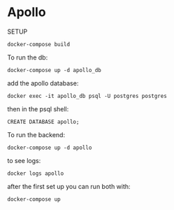 # Apollo

SETUP

```
docker-compose build
```

To run the db:

```
docker-compose up -d apollo_db
```

add the apollo database:

```
docker exec -it apollo_db psql -U postgres postgres
```

then in the psql shell:

```
CREATE DATABASE apollo;
```

To run the backend:

```
docker-compose up -d apollo
```

to see logs:

```
docker logs apollo
```

after the first set up you can run both with:

```
docker-compose up
```